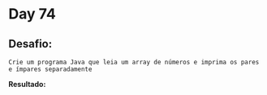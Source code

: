 # Day 74

## Desafio:

	Crie um programa Java que leia um array de números e imprima os pares e ímpares separadamente
    
**Resultado:**

```java

